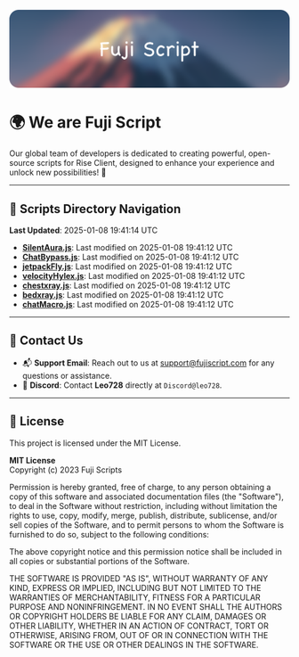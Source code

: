 ![Banner](.github/b.webp)

# 🌍 **We are Fuji Script**

Our global team of developers is dedicated to creating powerful, open-source scripts for Rise Client, designed to enhance your experience and unlock new possibilities! 🌟

---
<!-- SCRIPTS_NAVIGATION_START -->
## 📂 **Scripts Directory Navigation**

**Last Updated**: 2025-01-08 19:41:14 UTC

- **[SilentAura.js](scripts/SilentAura.js)**: Last modified on 2025-01-08 19:41:12 UTC
- **[ChatBypass.js](scripts/ChatBypass.js)**: Last modified on 2025-01-08 19:41:12 UTC
- **[jetpackFly.js](scripts/jetpackFly.js)**: Last modified on 2025-01-08 19:41:12 UTC
- **[velocityHylex.js](scripts/velocityHylex.js)**: Last modified on 2025-01-08 19:41:12 UTC
- **[chestxray.js](scripts/chestxray.js)**: Last modified on 2025-01-08 19:41:12 UTC
- **[bedxray.js](scripts/bedxray.js)**: Last modified on 2025-01-08 19:41:12 UTC
- **[chatMacro.js](scripts/chatMacro.js)**: Last modified on 2025-01-08 19:41:12 UTC

<!-- SCRIPTS_NAVIGATION_END -->

---

## 💬 **Contact Us**  
- 📬 **Support Email**: Reach out to us at [support@fujiscript.com](mailto:support@fujiscript.com) for any questions or assistance.  
- 💬 **Discord**: Contact **Leo728** directly at `Discord@leo728`.

---

## 📜 **License**

This project is licensed under the MIT License.  

**MIT License**  
Copyright (c) 2023 Fuji Scripts  

Permission is hereby granted, free of charge, to any person obtaining a copy of this software and associated documentation files (the "Software"), to deal in the Software without restriction, including without limitation the rights to use, copy, modify, merge, publish, distribute, sublicense, and/or sell copies of the Software, and to permit persons to whom the Software is furnished to do so, subject to the following conditions:  

The above copyright notice and this permission notice shall be included in all copies or substantial portions of the Software.  

THE SOFTWARE IS PROVIDED "AS IS", WITHOUT WARRANTY OF ANY KIND, EXPRESS OR IMPLIED, INCLUDING BUT NOT LIMITED TO THE WARRANTIES OF MERCHANTABILITY, FITNESS FOR A PARTICULAR PURPOSE AND NONINFRINGEMENT. IN NO EVENT SHALL THE AUTHORS OR COPYRIGHT HOLDERS BE LIABLE FOR ANY CLAIM, DAMAGES OR OTHER LIABILITY, WHETHER IN AN ACTION OF CONTRACT, TORT OR OTHERWISE, ARISING FROM, OUT OF OR IN CONNECTION WITH THE SOFTWARE OR THE USE OR OTHER DEALINGS IN THE SOFTWARE.  
